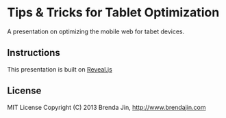 # Tips & Tricks for Tablet Optimization

A presentation on optimizing the mobile web for tabet devices.

## Instructions

This presentation is built on [Reveal.js](https://github.com/hakimel/reveal.js)

## License

MIT License
Copyright (C) 2013 Brenda Jin, http://www.brendajin.com
